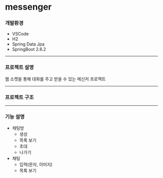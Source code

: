# messenger

### 개발환경 
- VSCode
- H2
- Spring Data Jpa
- SpringBoot 2.6.2 
-----
### 프로젝트 설명
웹 소켓을 통해 대화를 주고 받을 수 있는 메신저 프로젝트

-----
### 프로젝트 구조



-----
### 기능 설명
- 채팅방
  - 생성
  - 목록 보기
  - 초대
  - 나가기
- 채팅
  - 입력(문자, 이미지)
  - 목록 보기


